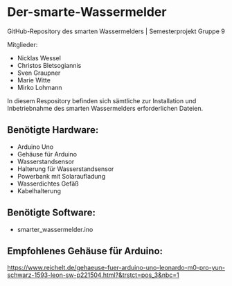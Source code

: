# Der-smarte-Wassermelder

GitHub-Repository des smarten Wassermelders | Semesterprojekt Gruppe 9

Mitglieder:

* Nicklas Wessel
* Christos Bletsogiannis
* Sven Graupner
* Marie Witte
* Mirko Lohmann

In diesem Respository befinden sich sämtliche zur Installation und Inbetriebnahme des smarten Wassermelders erforderlichen Dateien.

## Benötigte Hardware:
* Arduino Uno
* Gehäuse für Arduino
* Wasserstandsensor
* Halterung für Wasserstandsensor
* Powerbank mit Solaraufladung
* Wasserdichtes Gefäß
* Kabelhalterung

## Benötigte Software:
* smarter_wassermelder.ino

## Empfohlenes Gehäuse für Arduino:
https://www.reichelt.de/gehaeuse-fuer-arduino-uno-leonardo-m0-pro-yun-schwarz-1593-leon-sw-p221504.html?&trstct=pos_3&nbc=1
